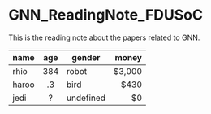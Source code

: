 # GNN_ReadingNote_FDUSoC

This is the reading note about the papers related to GNN.

| name  | age | gender    | money  |
|-------|:---:|-----------|-------:|
| rhio  | 384 | robot     | $3,000 |
| haroo | .3  | bird      | $430   |
| jedi  | ?   | undefined | $0     |
